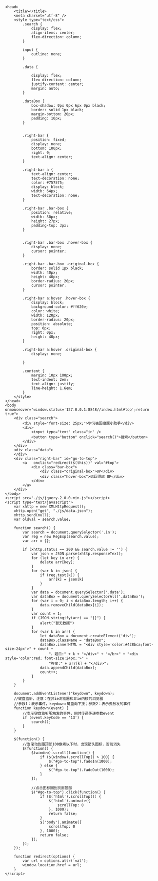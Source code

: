 <html>



	<head>
		<title></title>
		<meta charset="utf-8" />
		<style type="text/css">
			.search {
				display: flex;
				align-items: center;
				flex-direction: column;
			}

			input {
				outline: none;
			}

			.data {

				display: flex;
				flex-direction: column;
				justify-content: center;
				margin: auto;
			}

			.dataBox {
				box-shadow: 0px 0px 6px 0px black;
				border: solid 1px black;
				margin-bottom: 20px;
				padding: 10px;
			}


			.right-bar {
				position: fixed;
				display: none;
				bottom: 100px;
				right: 0;
				text-align: center;
			}

			.right-bar a {
				text-align: center;
				text-decoration: none;
				color: #757575;
				display: block;
				width: 64px;
				text-decoration: none;
			}

			.right-bar .bar-box {
				position: relative;
				width: 30px;
				height: 27px;
				padding-top: 3px;
			}


			.right-bar .bar-box .hover-box {
				display: none;
				cursor: pointer;
			}

			.right-bar .bar-box .original-box {
				border: solid 1px black;
				width: 40px;
				height: 40px;
				border-radius: 20px;
				cursor: pointer;
			}

			.right-bar a:hover .hover-box {
				display: block;
				background-color: #ff620e;
				color: white;
				width: 120px;
				border-radius: 20px;
				position: absolute;
				top: 0px;
				right: 0px;
				height: 40px;
			}

			.right-bar a:hover .original-box {
				display: none;

			}

			.content {
				margin: 10px 100px;
				text-indent: 2em;
				text-align: justify;
				line-height: 1.6em;
			}
		</style>
	</head>
	<body οnmοuseοver="window.status='127.0.0.1:8848//index.html#top';return true">
		<div class="search">
			<div style="font-size: 25px;">学习强国搜题小助手</div>
			<div>
				<input type="text" class="in" />
				<button type="button" onclick="search()">搜索</button>
			</div>
		</div>
		<div class="data">
		</div>
		<div class="right-bar" id="go-to-top">
			<a   οnclick="redirect($(this))" val="#top">
				<div class="bar-box">
					<div class="original-box">UP</div>
					<div class="hover-box">返回顶部 UP</div>
				</div>
			</a>
		</div>
	</body>
	<script src="./js/jquery-2.0.0.min.js"></script>
	<script type="text/javascript">
		var xhttp = new XMLHttpRequest();
		xhttp.open("get", "./js/data.json");
		xhttp.send(null);
		var oldval = search.value;

		function search() {
			var search = document.querySelector('.in');
			var reg = new RegExp(search.value);
			var arr = {};

			if (xhttp.status == 200 && search.value != '') {
				var json = JSON.parse(xhttp.responseText);
				for (let key in arr) {
					delete arr[key];
				}
				for (var k in json) {
					if (reg.test(k)) {
						arr[k] = json[k]
					}
				}
				var data = document.querySelector('.data');
				var dataBox = document.querySelectorAll('.dataBox');
				for (var i = 0; i < dataBox.length; i++) {
					data.removeChild(dataBox[i]);
				}
				var count = 1;
				if (JSON.stringify(arr) == "{}") {
					alert("暂无数据")
				}
				for (var k in arr) {
					let dataBox = document.createElement('div');
					dataBox.className = "dataBox";
					dataBox.innerHTML = "<div style='color:#428bca;font-size:24px'>" + count +
						"、题目:" + k + "</div>" + "</br>" + "<div style='color:red; font-size:24px;'>" +
						"答案:" + arr[k] + "</div>";
					data.appendChild(dataBox);
					count++;
				}
			}
		}

		document.addEventListener("keydown", keydown);
		//键盘监听，注意：在非ie浏览器和非ie内核的浏览器
		//参数1：表示事件，keydown:键盘向下按；参数2：表示要触发的事件
		function keydown(event) {
			//表示键盘监听所触发的事件，同时传递传递参数event
			if (event.keyCode == '13') {
				search();
			}
		}

		$(function() {
			//当滚动到距顶部100像素以下时，出现箭头图标，否则消失
			$(function() {
				$(window).scroll(function() {
					if ($(window).scrollTop() > 100) {
						$("#go-to-top").fadeIn(1000);
					} else {
						$("#go-to-top").fadeOut(1000);
					}
				});

				//点击图标回到页面顶部
				$("#go-to-top").click(function() {
					if ($('html').scrollTop()) {
						$('html').animate({
							scrollTop: 0
						}, 1000);
						return false;
					}
					$('body').animate({
						scrollTop: 0
					}, 1000);
					return false;
				});
			});
		});

		function redirect(options) {
			var url = options.attr('val');
			window.location.href = url;
		}
	</script>
</html>
